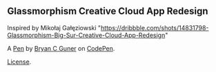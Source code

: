 Glassmorphism Creative Cloud App Redesign
-----------------------------------------
Inspired by Mikołaj Gałęziowski
"https://dribbble.com/shots/14831798-Glassmorphism-Big-Sur-Creative-Cloud-App-Redesign"

A [Pen](https://codepen.io/bgoonz/pen/OJzpgaO) by [Bryan C Guner](https://codepen.io/bgoonz) on [CodePen](https://codepen.io).

[License](https://codepen.io/license/pen/OJzpgaO).